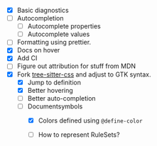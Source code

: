 - [x] Basic diagnostics 
- [ ] Autocompletion
  - [ ] Autocomplete properties
  - [ ] Autocomplete values
- [ ] Formatting using prettier.
- [x] Docs on hover
- [x] Add CI
- [ ] Figure out attribution for stuff from MDN
- [x] Fork [tree-sitter-css](https://github.com/tree-sitter/tree-sitter-css) and adjust to GTK syntax.
  - [x] Jump to definition
  - [x] Better hovering
  - [ ] Better auto-completion
  - [ ] Documentsymbols
    - [x] Colors defined using `@define-color`
    - [ ] How to represent RuleSets?

